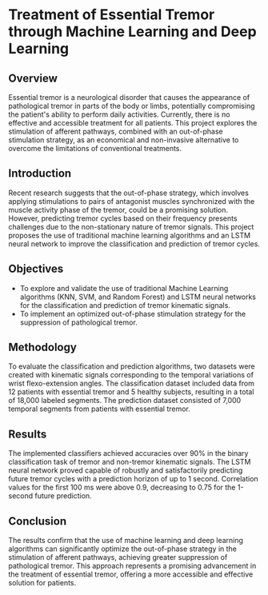 # Treatment of Essential Tremor through Machine Learning and Deep Learning

## Overview
Essential tremor is a neurological disorder that causes the appearance of pathological tremor in parts of the body or limbs, potentially compromising the patient's ability to perform daily activities. Currently, there is no effective and accessible treatment for all patients. This project explores the stimulation of afferent pathways, combined with an out-of-phase stimulation strategy, as an economical and non-invasive alternative to overcome the limitations of conventional treatments.

## Introduction
Recent research suggests that the out-of-phase strategy, which involves applying stimulations to pairs of antagonist muscles synchronized with the muscle activity phase of the tremor, could be a promising solution. However, predicting tremor cycles based on their frequency presents challenges due to the non-stationary nature of tremor signals. This project proposes the use of traditional machine learning algorithms and an LSTM neural network to improve the classification and prediction of tremor cycles.

## Objectives
- To explore and validate the use of traditional Machine Learning algorithms (KNN, SVM, and Random Forest) and LSTM neural networks for the classification and prediction of tremor kinematic signals.
- To implement an optimized out-of-phase stimulation strategy for the suppression of pathological tremor.

## Methodology
To evaluate the classification and prediction algorithms, two datasets were created with kinematic signals corresponding to the temporal variations of wrist flexo-extension angles. The classification dataset included data from 12 patients with essential tremor and 5 healthy subjects, resulting in a total of 18,000 labeled segments. The prediction dataset consisted of 7,000 temporal segments from patients with essential tremor.

## Results
The implemented classifiers achieved accuracies over 90% in the binary classification task of tremor and non-tremor kinematic signals. The LSTM neural network proved capable of robustly and satisfactorily predicting future tremor cycles with a prediction horizon of up to 1 second. Correlation values for the first 100 ms were above 0.9, decreasing to 0.75 for the 1-second future prediction.

## Conclusion
The results confirm that the use of machine learning and deep learning algorithms can significantly optimize the out-of-phase strategy in the stimulation of afferent pathways, achieving greater suppression of pathological tremor. This approach represents a promising advancement in the treatment of essential tremor, offering a more accessible and effective solution for patients.

